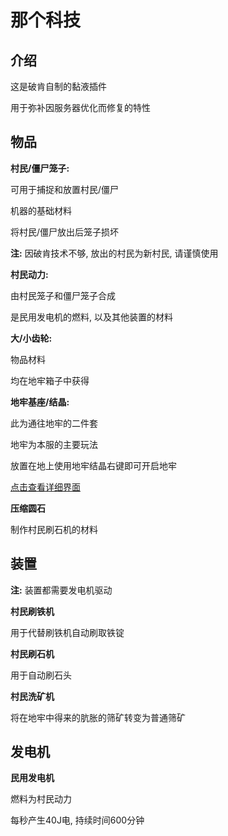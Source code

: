 #  那个科技

## 介绍

这是破肯自制的黏液插件

用于弥补因服务器优化而修复的特性

## 物品

**村民/僵尸笼子:**

可用于捕捉和放置村民/僵尸

机器的基础材料

将村民/僵尸放出后笼子损坏

**注:** 因破肯技术不够, 放出的村民为新村民, 请谨慎使用

**村民动力:**

由村民笼子和僵尸笼子合成

是民用发电机的燃料, 以及其他装置的材料

**大/小齿轮:**

物品材料

均在地牢箱子中获得

**地牢基座/结晶:**

此为通往地牢的二件套

地牢为本服的主要玩法

放置在地上使用地牢结晶右键即可开启地牢

[点击查看详细界面](/Docsify-Sicilia/dungeon/DUNGEON.md)

**压缩圆石**

制作村民刷石机的材料

## 装置

**注:** 装置都需要发电机驱动

**村民刷铁机**

用于代替刷铁机自动刷取铁锭

**村民刷石机**

用于自动刷石头

**村民洗矿机**

将在地牢中得来的肮胀的筛矿转变为普通筛矿

## 发电机

**民用发电机**

燃料为村民动力

每秒产生40J电, 持续时间600分钟

